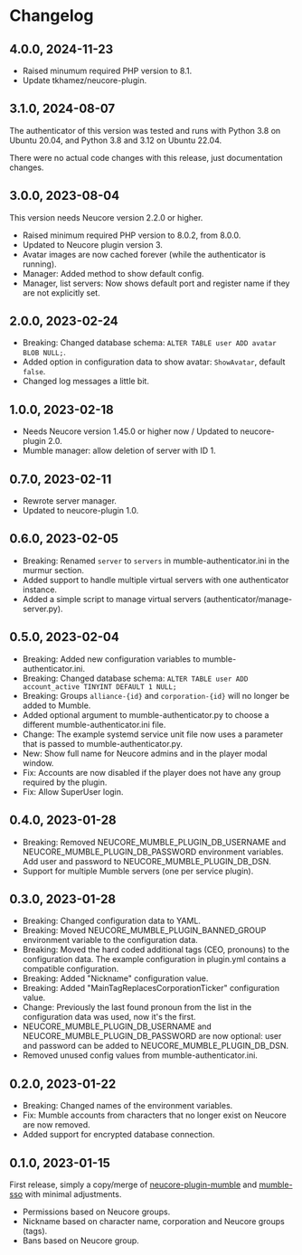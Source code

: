 # Changelog

## 4.0.0, 2024-11-23

- Raised minumum required PHP version to 8.1.
- Update tkhamez/neucore-plugin.

## 3.1.0, 2024-08-07

The authenticator of this version was tested and runs with Python 3.8 on Ubuntu 20.04, and
Python 3.8 and 3.12 on Ubuntu 22.04.

There were no actual code changes with this release, just documentation changes. 

## 3.0.0, 2023-08-04

This version needs Neucore version 2.2.0 or higher.

- Raised minimum required PHP version to 8.0.2, from 8.0.0.
- Updated to Neucore plugin version 3.
- Avatar images are now cached forever (while the authenticator is running).
- Manager: Added method to show default config.
- Manager, list servers: Now shows default port and register name if they are not explicitly set.

## 2.0.0, 2023-02-24

- Breaking: Changed database schema: `ALTER TABLE user ADD avatar BLOB NULL;`.
- Added option in configuration data to show avatar: `ShowAvatar`, default `false`.
- Changed log messages a little bit.

## 1.0.0, 2023-02-18

- Needs Neucore version 1.45.0 or higher now / Updated to neucore-plugin 2.0.
- Mumble manager: allow deletion of server with ID 1.

## 0.7.0, 2023-02-11

- Rewrote server manager.
- Updated to neucore-plugin 1.0.

## 0.6.0, 2023-02-05

- Breaking: Renamed `server` to `servers` in mumble-authenticator.ini in the murmur section.
- Added support to handle multiple virtual servers with one authenticator instance.
- Added a simple script to manage virtual servers (authenticator/manage-server.py).

## 0.5.0, 2023-02-04

- Breaking: Added new configuration variables to mumble-authenticator.ini.
- Breaking: Changed database schema: `ALTER TABLE user ADD account_active TINYINT DEFAULT 1 NULL;`
- Breaking: Groups `alliance-{id}` and `corporation-{id}` will no longer be added to Mumble.
- Added optional argument to mumble-authenticator.py to choose a different mumble-authenticator.ini file.
- Change: The example systemd service unit file now uses a parameter that is passed to mumble-authenticator.py.
- New: Show full name for Neucore admins and in the player modal window.
- Fix: Accounts are now disabled if the player does not have any group required by the plugin.
- Fix: Allow SuperUser login.

## 0.4.0, 2023-01-28

- Breaking: Removed NEUCORE_MUMBLE_PLUGIN_DB_USERNAME and NEUCORE_MUMBLE_PLUGIN_DB_PASSWORD environment variables.
  Add user and password to NEUCORE_MUMBLE_PLUGIN_DB_DSN.
- Support for multiple Mumble servers (one per service plugin).

## 0.3.0, 2023-01-28

- Breaking: Changed configuration data to YAML.
- Breaking: Moved NEUCORE_MUMBLE_PLUGIN_BANNED_GROUP environment variable to the configuration data.
- Breaking: Moved the hard coded additional tags (CEO, pronouns) to the configuration data. The example configuration
  in plugin.yml contains a compatible configuration.
- Breaking: Added "Nickname" configuration value.
- Breaking: Added "MainTagReplacesCorporationTicker" configuration value.
- Change: Previously the last found pronoun from the list in the configuration data was used, now it's the first.
- NEUCORE_MUMBLE_PLUGIN_DB_USERNAME and NEUCORE_MUMBLE_PLUGIN_DB_PASSWORD are now optional: user and password
  can be added to NEUCORE_MUMBLE_PLUGIN_DB_DSN.
- Removed unused config values from mumble-authenticator.ini.

## 0.2.0, 2023-01-22

- Breaking: Changed names of the environment variables.
- Fix: Mumble accounts from characters that no longer exist on Neucore are now removed.
- Added support for encrypted database connection.

## 0.1.0, 2023-01-15

First release, simply a copy/merge of [neucore-plugin-mumble](https://github.com/bravecollective/neucore-plugin-mumble)
and [mumble-sso](https://github.com/bravecollective/mumble-sso) with minimal adjustments.

- Permissions based on Neucore groups.
- Nickname based on character name, corporation and Neucore groups (tags).
- Bans based on Neucore group.
